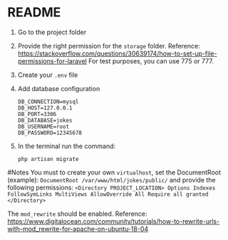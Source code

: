 # README

1. Go to the project folder
2. Provide the right permission for the `storage` folder.
    Reference: https://stackoverflow.com/questions/30639174/how-to-set-up-file-permissions-for-laravel
    For test purposes, you can use 775 or 777.

2. Create your `.env` file
3. Add database configuration
    ````
    DB_CONNECTION=mysql
    DB_HOST=127.0.0.1
    DB_PORT=3306
    DB_DATABASE=jokes
    DB_USERNAME=root
    DB_PASSWORD=12345678
    ````
4. In the terminal run the command:
    ````
    php artisan migrate
    ````
   
#Notes
You must to create your own `virtualhost`, set the DocumentRoot (example):
    ````
    DocumentRoot /var/www/html/jokes/public/
    ````
and provide the following permissions:
    ````
    <Directory PROJECT_LOCATION>
        Options Indexes FollowSymLinks MultiViews
        AllowOverride All
        Require all granted
    </Directory>
    ````

The `mod_rewrite` should be enabled.
Reference: https://www.digitalocean.com/community/tutorials/how-to-rewrite-urls-with-mod_rewrite-for-apache-on-ubuntu-18-04

